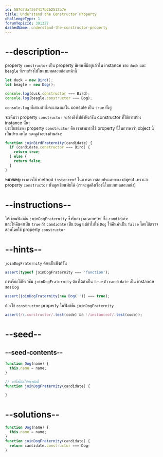 ```yaml
---
id: 587d7daf367417b2b2512b7e
title: Understand the Constructor Property
challengeType: 1
forumTopicId: 301327
dashedName: understand-the-constructor-property
---
```


# --description--

property `constructor` เป็น property พิเศษที่มีอยู่แล้วใน instance ของ `duck` และ `beagle` ที่เราสร้างไปในแบบทดสอบก่อนหน้านี้

```js
let duck = new Bird();
let beagle = new Dog();

console.log(duck.constructor === Bird); 
console.log(beagle.constructor === Dog);
```

`console.log` ทั้งสองคำสั่งจะแสดงผลใน console เป็น `true` ทั้งคู่

จะเห็นว่า property `constructor` จะอ้างอิงไปยังฟังก์ชัน constructor ที่ใช้การสร้าง instance นั้นๆ  
ประโยชน์ของ property `constructor` คือ เราสามารถใช้ property นี้ในการหาว่า object นี้เป็นประเภทใด ลองดูตัวอย่างด้านล่าง:

```js
function joinBirdFraternity(candidate) {
  if (candidate.constructor === Bird) {
    return true;
  } else {
    return false;
  }
}
```

**หมายเหตุ:** เราควรใช้ method `instanceof` ในการตรวจสอบประเภทของ object เพราะว่า property `constructor` นั้นถูกเขียนทับได้ (เราจะพูดถึงเรื่องนี้ในแบบทดสอบหน้า)

# --instructions--

ให้เขียนฟังก์ชัน `joinDogFraternity` ซึ่งรับค่า parameter ชื่อ `candidate`  
และให้คืนค่าเป็น `true` ถ้า `candidate` เป็น `Dog` แต่ถ้าไม่ใช่ `Dog` ให้คืนค่าเป็น `false` โดยใช้ตรวจสอบโดยใช้ property `constructor` 

# --hints--

`joinDogFraternity` ต้องเป็นฟังก์ชัน

```js
assert(typeof joinDogFraternity === 'function');
```

การเรียกใช้ฟังก์ชัน `joinDogFraternity` ต้องได้ค่าเป็น `true` ถ้า `candidate` เป็น instance ของ `Dog`

```js
assert(joinDogFraternity(new Dog('')) === true);
```

ต้องใช้ `constructor` property ในฟังก์ชัน `joinDogFraternity`

```js
assert(/\.constructor/.test(code) && !/instanceof/.test(code));
```

# --seed--

## --seed-contents--

```js
function Dog(name) {
  this.name = name;
}

// แก้ไขโค้ดใต้บรรทัดนี้
function joinDogFraternity(candidate) {

}
```

# --solutions--

```js
function Dog(name) {
  this.name = name;
}
function joinDogFraternity(candidate) {
  return candidate.constructor === Dog;
}
```
